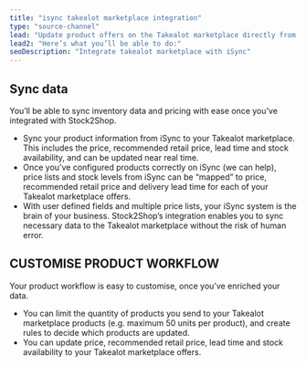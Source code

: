 ```yaml
---
title: "isync takealot marketplace integration"
type: "source-channel"
lead: "Update product offers on the Takealot marketplace directly from your iSync accounting system. Stock2Shop’s simple integration will streamline your operation by reducing duplicate data capture, and ensuring your product information on Takealot is up to date."
lead2: "Here’s what you’ll be able to do:"
seoDescription: "Integrate takealot marketplace with iSync"
---
```


Sync data
---------

You’ll be able to sync inventory data and pricing with ease once you’ve integrated with Stock2Shop.

*   Sync your product information from iSync to your Takealot marketplace. This includes the price, recommended retail price, lead time and stock availability, and can be updated near real time.
*   Once you’ve configured products correctly on iSync (we can help), price lists and stock levels from iSync can be “mapped” to price, recommended retail price and delivery lead time for each of your Takealot marketplace offers.
*   With user defined fields and multiple price lists, your iSync system is the brain of your business. Stock2Shop’s integration enables you to sync necessary data to the Takealot marketplace without the risk of human error.

CUSTOMISE PRODUCT WORKFLOW
--------------------------

Your product workflow is easy to customise, once you’ve enriched your data.

*   You can limit the quantity of products you send to your Takealot marketplace products (e.g. maximum 50 units per product), and create rules to decide which products are updated.
*   You can update price, recommended retail price, lead time and stock availability to your Takealot marketplace offers.
